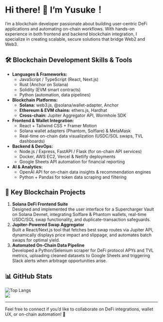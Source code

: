 # Hi there! 👋 I’m Yusuke！

I’m a blockchain developer passionate about building user-centric DeFi applications and automating on-chain workflows. With hands-on experience in both frontend and backend blockchain integration, I specialize in creating scalable, secure solutions that bridge Web2 and Web3.

## 🛠️ Blockchain Development Skills & Tools
- **Languages & Frameworks:**  
  - JavaScript / TypeScript (React, Next.js)  
  - Rust (Anchor on Solana)  
  - Solidity (EVM smart contracts)  
  - Python (automation, data pipelines)
- **Blockchain Platforms:**  
  - **Solana:** web3.js, @solana/wallet-adapter, Anchor  
  - **Ethereum & EVM chains:** ethers.js, Hardhat  
  - **Cross-chain:** Jupiter Aggregator API, Wormhole SDK
- **Frontend & Wallet Integration:**  
  - React + Tailwind CSS + Framer Motion  
  - Solana wallet adapters (Phantom, Solflare) & MetaMask  
  - Real-time on-chain data visualization (USDC/SOL swaps, TVL dashboards)
- **Backend & DevOps:**  
  - Node.js / Express, FastAPI / Flask (for on-chain API services)  
  - Docker, AWS EC2, Vercel & Netlify deployments  
  - Google Sheets API automation for financial reporting
- **AI & Analytics:**  
  - OpenAI API for on-chain data insights & recommendation engines  
  - Python + Pandas for token data scraping and filtering

## 🌟 Key Blockchain Projects
1. **Solana DeFi Frontend Suite**  
   Designed and implemented the user interface for a Supercharger Vault on Solana Devnet, integrating Solflare & Phantom wallets, real-time USDC/SOL swap functionality, and duplicate-transaction safeguards.
2. **Jupiter-Powered Swap Aggregator**  
   Built a React/Next.js tool that fetches best swap routes via Jupiter API, dynamically displays price impact and slippage, and automates batch swaps for optimal yield.
3. **Automated On-Chain Data Pipeline**  
   Developed a Python/Selenium scraper for DeFi protocol APYs and TVL metrics, uploading cleaned datasets to Google Sheets and triggering Slack alerts when arbitrage opportunities arise.

## 📊 GitHub Stats
![Top Langs](https://github-readme-stats.vercel.app/api/top-langs/?username=yusukekikuta0509&layout=compact)  
![](http://github-profile-summary-cards.vercel.app/api/cards/profile-details?username=yusukekikuta0509&theme=github)

---

Feel free to connect if you’d like to collaborate on DeFi integrations, wallet UX, or on-chain automation! 🚀
